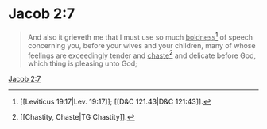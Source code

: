 # Jacob 2:7

> And also it grieveth me that I must use so much <u>boldness</u>[^a] of speech concerning you, before your wives and your children, many of whose feelings are exceedingly tender and <u>chaste</u>[^b] and delicate before God, which thing is pleasing unto God;

[Jacob 2:7](https://www.churchofjesuschrist.org/study/scriptures/bofm/jacob/2?lang=eng&id=p7#p7)


[^a]: [[Leviticus 19.17|Lev. 19:17]]; [[D&C 121.43|D&C 121:43]].  
[^b]: [[Chastity, Chaste|TG Chastity]].  
